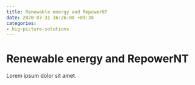```yaml
---
title: Renewable energy and RepowerNT
date: 2020-07-31 16:26:00 +09:30
categories:
- big-picture-solutions
---
```


# Renewable energy and RepowerNT

Lorem ipsum dolor sit amet.